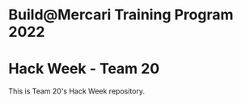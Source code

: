 # Build@Mercari Training Program 2022
# Hack Week - Team 20

This is Team 20's Hack Week repository.
